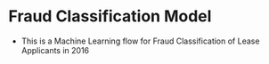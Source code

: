 # Fraud Classification Model
* This is a Machine Learning flow for Fraud Classification of Lease Applicants in 2016
